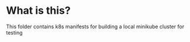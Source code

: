 # What is this?

This folder contains k8s manifests for building a local minikube cluster for testing

